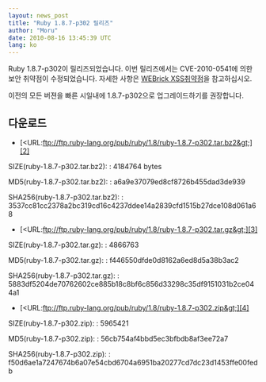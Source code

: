 ```yaml
---
layout: news_post
title: "Ruby 1.8.7-p302 릴리즈"
author: "Moru"
date: 2010-08-16 13:45:39 UTC
lang: ko
---
```


Ruby 1.8.7-p302이 릴리즈되었습니다. 이번 릴리즈에서는 CVE-2010-0541에 의한 보안 취약점이 수정되었습니다.
자세한 사항은 [WEBrick XSS취약점][1]을 참고하십시오.

이전의 모든 버젼을 빠른 시일내에 1.8.7-p302으로 업그레이드하기를 권장합니다.

## 다운로드

* [&lt;URL:ftp://ftp.ruby-lang.org/pub/ruby/1.8/ruby-1.8.7-p302.tar.bz2&gt;][2]

SIZE(ruby-1.8.7-p302.tar.bz2):
: 4184764 bytes

MD5(ruby-1.8.7-p302.tar.bz2):
: a6a9e37079ed8cf8726b455dad3de939

SHA256(ruby-1.8.7-p302.tar.bz2):
: 3537cc81cc2378a2bc319cd16c4237ddee14a2839cfd1515b27dce108d061a68

* [&lt;URL:ftp://ftp.ruby-lang.org/pub/ruby/1.8/ruby-1.8.7-p302.tar.gz&gt;][3]

SIZE(ruby-1.8.7-p302.tar.gz):
: 4866763

MD5(ruby-1.8.7-p302.tar.gz):
: f446550dfde0d8162a6ed8d5a38b3ac2

SHA256(ruby-1.8.7-p302.tar.gz):
: 5883df5204de70762602ce885b18c8bf6c856d33298c35df9151031b2ce044a1

* [&lt;URL:ftp://ftp.ruby-lang.org/pub/ruby/1.8/ruby-1.8.7-p302.zip&gt;][4]

SIZE(ruby-1.8.7-p302.zip):
: 5965421

MD5(ruby-1.8.7-p302.zip):
: 56cb754af4bbd5ec3bfbdb8af3ee72a7

SHA256(ruby-1.8.7-p302.zip):
: f50d6ae1a7247674b6a07e54cbd6704a6951ba20277cd7dc23d1453ffe00fedb



[1]: /ko/news/2010/08/16/webrick-xss-cve-2010-0541/ 
[2]: ftp://ftp.ruby-lang.org/pub/ruby/1.8/ruby-1.8.7-p302.tar.bz2 
[3]: ftp://ftp.ruby-lang.org/pub/ruby/1.8/ruby-1.8.7-p302.tar.gz 
[4]: ftp://ftp.ruby-lang.org/pub/ruby/1.8/ruby-1.8.7-p302.zip 
